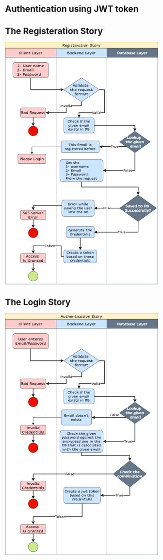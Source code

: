 # Authentication using JWT token

# The Registeration Story
![Register Diagram](RegisterationStory.png)
# The Login Story
![login diagram](Login%20Story.png)
